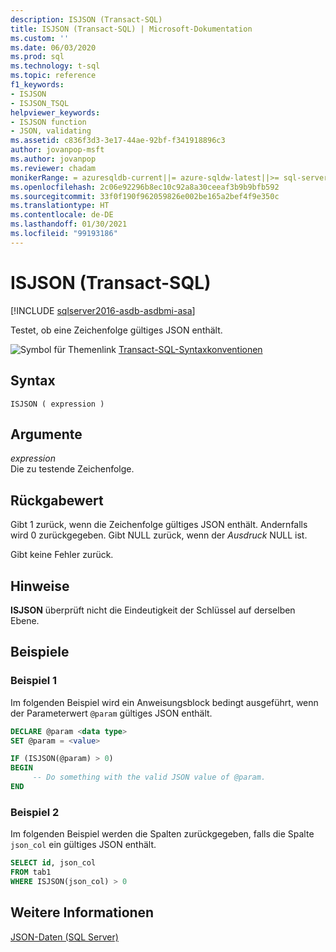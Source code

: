 ```yaml
---
description: ISJSON (Transact-SQL)
title: ISJSON (Transact-SQL) | Microsoft-Dokumentation
ms.custom: ''
ms.date: 06/03/2020
ms.prod: sql
ms.technology: t-sql
ms.topic: reference
f1_keywords:
- ISJSON
- ISJSON_TSQL
helpviewer_keywords:
- ISJSON function
- JSON, validating
ms.assetid: c836f3d3-3e17-44ae-92bf-f341918896c3
author: jovanpop-msft
ms.author: jovanpop
ms.reviewer: chadam
monikerRange: = azuresqldb-current||= azure-sqldw-latest||>= sql-server-2016||>= sql-server-linux-2017
ms.openlocfilehash: 2c06e92296b8ec10c92a8a30ceeaf3b9b9bfb592
ms.sourcegitcommit: 33f0f190f962059826e002be165a2bef4f9e350c
ms.translationtype: HT
ms.contentlocale: de-DE
ms.lasthandoff: 01/30/2021
ms.locfileid: "99193186"
---
```

# <a name="isjson-transact-sql"></a>ISJSON (Transact-SQL)
[!INCLUDE [sqlserver2016-asdb-asdbmi-asa](../../includes/applies-to-version/sqlserver2016-asdb-asdbmi-asa.md)]

  Testet, ob eine Zeichenfolge gültiges JSON enthält.  
  
 ![Symbol für Themenlink](../../database-engine/configure-windows/media/topic-link.gif "Symbol für Themenlink") [Transact-SQL-Syntaxkonventionen](../../t-sql/language-elements/transact-sql-syntax-conventions-transact-sql.md)  
  
## <a name="syntax"></a>Syntax  
  
```syntaxsql  
ISJSON ( expression )  
```  
  
## <a name="arguments"></a>Argumente
 *expression*  
 Die zu testende Zeichenfolge.  
  
## <a name="return-value"></a>Rückgabewert  
 Gibt 1 zurück, wenn die Zeichenfolge gültiges JSON enthält. Andernfalls wird 0 zurückgegeben. Gibt NULL zurück, wenn der *Ausdruck* NULL ist.  
  
 Gibt keine Fehler zurück.  
  
## <a name="remarks"></a>Hinweise  
 **ISJSON** überprüft nicht die Eindeutigkeit der Schlüssel auf derselben Ebene.  
  
## <a name="examples"></a>Beispiele  
  
### <a name="example-1"></a>Beispiel 1  
Im folgenden Beispiel wird ein Anweisungsblock bedingt ausgeführt, wenn der Parameterwert `@param` gültiges JSON enthält.  
  
```sql  
DECLARE @param <data type>
SET @param = <value>

IF (ISJSON(@param) > 0)  
BEGIN  
     -- Do something with the valid JSON value of @param.  
END
```  
  
### <a name="example-2"></a>Beispiel 2  
Im folgenden Beispiel werden die Spalten zurückgegeben, falls die Spalte `json_col` ein gültiges JSON enthält.  
  
```sql  
SELECT id, json_col
FROM tab1
WHERE ISJSON(json_col) > 0 
```  
  
## <a name="see-also"></a>Weitere Informationen  
 [JSON-Daten &#40;SQL Server&#41;](../../relational-databases/json/json-data-sql-server.md)  
  
  
